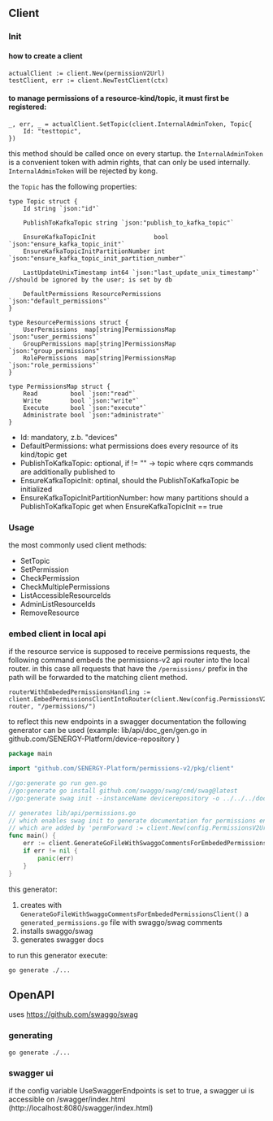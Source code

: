 ## Client

### Init

#### how to create a client
```
actualClient := client.New(permissionV2Url)
testClient, err := client.NewTestClient(ctx)
```

#### to manage permissions of a resource-kind/topic, it must first be registered: 
```
_, err, _ = actualClient.SetTopic(client.InternalAdminToken, Topic{
    Id: "testtopic",
})
```

this method should be called once on every startup.
the `InternalAdminToken` is a convenient token with admin rights, that can only be used internally. `InternalAdminToken` will be rejected by kong.

the `Topic` has the following properties:
```
type Topic struct {
	Id string `json:"id"`

	PublishToKafkaTopic string `json:"publish_to_kafka_topic"`

	EnsureKafkaTopicInit                bool `json:"ensure_kafka_topic_init"`
	EnsureKafkaTopicInitPartitionNumber int  `json:"ensure_kafka_topic_init_partition_number"`

	LastUpdateUnixTimestamp int64 `json:"last_update_unix_timestamp"` //should be ignored by the user; is set by db

	DefaultPermissions ResourcePermissions `json:"default_permissions"`
}

type ResourcePermissions struct {
	UserPermissions  map[string]PermissionsMap `json:"user_permissions"`
	GroupPermissions map[string]PermissionsMap `json:"group_permissions"`
	RolePermissions  map[string]PermissionsMap `json:"role_permissions"`
}

type PermissionsMap struct {
	Read         bool `json:"read"`
	Write        bool `json:"write"`
	Execute      bool `json:"execute"`
	Administrate bool `json:"administrate"`
}
```

- Id: mandatory, z.b. "devices"
- DefaultPermissions: what permissions does every resource of its kind/topic get
- PublishToKafkaTopic: optional, if != "" -> topic where cqrs commands are additionally published to
- EnsureKafkaTopicInit: optinal, should the PublishToKafkaTopic be initialized
- EnsureKafkaTopicInitPartitionNumber: how many partitions should a PublishToKafkaTopic get when EnsureKafkaTopicInit == true

### Usage

the most commonly used client methods:
- SetTopic
- SetPermission
- CheckPermission
- CheckMultiplePermissions
- ListAccessibleResourceIds
- AdminListResourceIds
- RemoveResource

### embed client in local api

if the resource service is supposed to receive permissions requests, the following command embeds the permissions-v2 api router
into the local router. in this case all requests that have the `/permissions/` prefix in the path will be forwarded to the matching client method. 
```
routerWithEmbededPermissionsHandling := client.EmbedPermissionsClientIntoRouter(client.New(config.PermissionsV2Url), router, "/permissions/")
```

to reflect this new endpoints in a swagger documentation the following generator can be used (example: lib/api/doc_gen/gen.go in github.com/SENERGY-Platform/device-repository )
```go
package main

import "github.com/SENERGY-Platform/permissions-v2/pkg/client"

//go:generate go run gen.go
//go:generate go install github.com/swaggo/swag/cmd/swag@latest
//go:generate swag init --instanceName devicerepository -o ../../../docs --parseDependency -d .. -g api.go

// generates lib/api/permissions.go
// which enables swag init to generate documentation for permissions endpoints
// which are added by 'permForward := client.New(config.PermissionsV2Url).EmbedPermissionsRequestForwarding("/permissions/", router)'
func main() {
	err := client.GenerateGoFileWithSwaggoCommentsForEmbededPermissionsClient("api", "permissions", "../generated_permissions.go")
	if err != nil {
		panic(err)
	}
}

```
this generator:
1. creates with `GenerateGoFileWithSwaggoCommentsForEmbededPermissionsClient()` a `generated_permissions.go` file with swaggo/swag comments
2. installs swaggo/swag
3. generates swagger docs

to run this generator execute:
```
go generate ./...
```

## OpenAPI
uses https://github.com/swaggo/swag

### generating
```
go generate ./...
```

### swagger ui
if the config variable UseSwaggerEndpoints is set to true, a swagger ui is accessible on /swagger/index.html (http://localhost:8080/swagger/index.html)